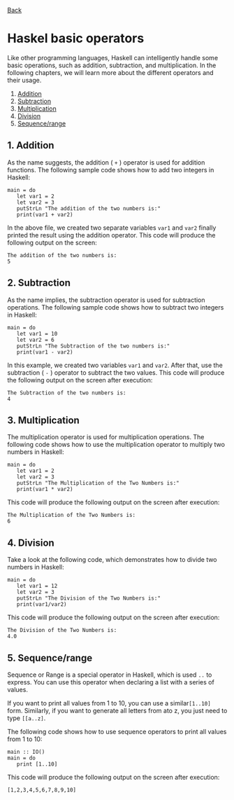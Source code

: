 [Back](README.md)
# Haskel basic operators

Like other programming languages, Haskell can intelligently handle some basic operations, such as addition, subtraction, and multiplication. In the following chapters, we will learn more about the different operators and their usage.

1. [Addition](#1-Addition)
2. [Subtraction](#2-Subtraction)
3. [Multiplication](#3-Multiplication)
4. [Division](#4-Division)
5. [Sequence/range](#5-Sequence/range)

## 1. **Addition**

As the name suggests, the addition ( `+` ) operator is used for addition functions. The following sample code shows how to add two integers in Haskell:

```
main = do 
   let var1 = 2 
   let var2 = 3 
   putStrLn "The addition of the two numbers is:" 
   print(var1 + var2)
```

In the above file, we created two separate variables `var1` and `var2` finally printed the result using the addition operator.
This code will produce the following output on the screen:

```
The addition of the two numbers is:
5
```

## 2. **Subtraction**

As the name implies, the subtraction operator is used for subtraction operations. The following sample code shows how to subtract two integers in Haskell:

```
main = do 
   let var1 = 10 
   let var2 = 6 
   putStrLn "The Subtraction of the two numbers is:" 
   print(var1 - var2)
```

In this example, we created two variables `var1` and `var2`. After that, use the subtraction ( `-` ) operator to subtract the two values.
This code will produce the following output on the screen after execution:

```
The Subtraction of the two numbers is:
4
```

## 3. **Multiplication**

The multiplication operator is used for multiplication operations. The following code shows how to use the multiplication operator to multiply two numbers in Haskell:

```
main = do 
   let var1 = 2 
   let var2 = 3 
   putStrLn "The Multiplication of the Two Numbers is:" 
   print(var1 * var2)
```

This code will produce the following output on the screen after execution:

```
The Multiplication of the Two Numbers is:
6
```

## 4. **Division**

Take a look at the following code, which demonstrates how to divide two numbers in Haskell:

```
main = do 
   let var1 = 12 
   let var2 = 3 
   putStrLn "The Division of the Two Numbers is:" 
   print(var1/var2)
```

This code will produce the following output on the screen after execution:

```
The Division of the Two Numbers is: 
4.0
```

## 5. **Sequence/range**

Sequence or Range is a special operator in Haskell, which is used `..` to express. You can use this operator when declaring a list with a series of values.

If you want to print all values ​​from 1 to 10, you can use a similar`[1..10]` form. Similarly, if you want to generate all letters from ato z, you just need to type `[[a..z]`.

The following code shows how to use sequence operators to print all values ​​from 1 to 10:

```
main :: IO() 
main = do 
   print [1..10]
```

This code will produce the following output on the screen after execution:

```
[1,2,3,4,5,6,7,8,9,10]
```
